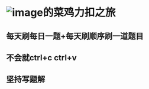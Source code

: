 #  ![image](https://user-images.githubusercontent.com/37260624/176716994-d4095dc9-11ad-42c5-96d8-7bf87d3b1adc.png)的菜鸡力扣之旅
## 每天刷每日一题+每天刷顺序刷一道题目
## 不会就ctrl+c ctrl+v 
## 坚持写题解

